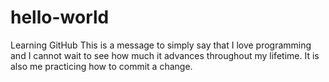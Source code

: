 # hello-world
Learning GitHub
This is a message to simply say that I love programming and I cannot wait to see how much it advances throughout my lifetime. 
It is also me practicing how to commit a change. 
